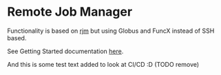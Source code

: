# Remote Job Manager

Functionality is based on [rjm](https://github.com/mondkaefer/rjm) but using
Globus and FuncX instead of SSH based.

See Getting Started documentation [here](https://chrisdjscott.github.io/RemoteJobManager/getting_started_nesi.html).

And this is some test text added to look at CI/CD :D (TODO remove)
